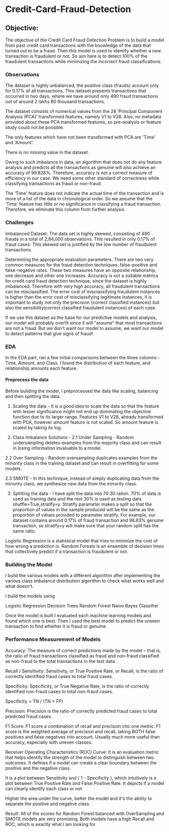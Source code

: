 # Credit-Card-Fraud-Detection

## Objective:

The objective of the Credit Card Fraud Detection Problem is to build a model from past credit card transactions with the knowledge of the data that turned out to be a fraud. Then this model is used to identify whether a new transaction is fraudulent or not. So aim here is to detect 100% of the fraudulent transactions while minimizing the incorrect fraud classifications.

### Observations

The dataset is highly unbalanced, the positive class (frauds) account only for 0.17% of all transactions. This dataset presents transactions that occurred in two days, where we have around only 490 fraud transactions out of around 2 lakhs 80 thousand transactions.

The dataset consists of numerical values from the 28 ‘Principal Component Analysis (PCA)’ transformed features, namely V1 to V28. Also, no metadata provided about these PCA transformed features, so pre-analysis or feature study could not be possible.

The only features which have not been transformed with PCA are 'Time' and 'Amount'.

There is no missing value in the dataset.

Owing to such imbalance in data, an algorithm that does not do any feature analysis and predicts all the transactions as genuine will also achieve an accuracy of 99.828%. Therefore, accuracy is not a correct measure of efficiency in our case. We need some other standard of correctness while classifying transactions as fraud or non-fraud.

The ‘Time’ feature does not indicate the actual time of the transaction and is more of a list of the data in chronological order. So we assume that the ‘Time’ feature has little or no significance in classifying a fraud transaction. Therefore, we eliminate this column from further analysis.

### Challenges

Imbalanced Dataset: The data set is highly skewed, consisting of 490 frauds in a total of 2,84,000 observations. This resulted in only 0.17% of fraud cases. This skewed set is justified by the low number of fraudulent transactions.

Determining the appropriate evaluation parameters: There are two very common measures for the fraud detection techniques: false-positive and false-negative rates. These two measures have an opposite relationship, one decrease and other one increases. Accuracy is not a suitable metrics for credit card fraud detection technique, since the dataset is highly imbalanced. Therefore with very high accuracy, all fraudulent transactions can be misclassified. The error cost of misclassifying fraudulent instances is higher than the error cost of misclassifying legitimate instances, it is important to study not only the precision (correct classified instances) but also the sensibility(correct classified fraudulent instances) of each case.

If we use this dataset as the base for our predictive models and analysis, our model will probably overfit since it will "assume" that most transactions are not a fraud. But we don't want our model to assume, we want our model to detect patterns that give signs of fraud!

### EDA

In the EDA part, ran a few initial comparisons between the three columns - Time, Amount, and Class. I found the distribution of each feature, and relationship amounts each feature.

#### Preprocess the data

Before building the model, I preprocessed the data like scaling, balancing and then splitting the data.

1. Scaling the data - It is a good idea to scale the data so that the feature with lesser significance might not end up dominating the objective function due to its larger range. Features V1 to V28, already transformed with PCA, however amount feature is not scaled. So amount feature is scaled by taking its log.

2. Class Imbalance Solutions - 2.1 Under Sampling - Random undersampling deletes examples from the majority class and can result in losing information invaluable to a model.

2.2 Over Sampling - Random oversampling duplicates examples from the minority class in the training dataset and can result in overfitting for some models.

2.3 SMOTE - In this technique, instead of simply duplicating data from the minority class, we synthesize new data from the minority class.

3. Splitting the data - I have split the data into 70:30 ration. 70% of data is used as training data and the rest 30% is used as testing data. shuffle=True,stratify=y. Stratify parameter makes a split so that the proportion of values in the sample produced will be the same as the proportion of values provided to parameter stratify. For example, our dataset contains around 0.17% of fraud transaction and 98.83% genuine transaction, so stratify=y will make sure that your random split has the same ratio.

Logistic Regression is a statistical model that tries to minimize the cost of how wrong a prediction is. Random Forests is an ensemble of decision trees that collectively predict if a transaction is fraudulent or not.

### Building the Model

I build the various models with a different algorithm after implementing the various class imbalance distribution algorithm to check what works well and what doesn't.

I build the models using

Logistic Regression
Decision Trees
Random Forest
Naive Bayes Classifier

Once the model is built I evaluated each machine learning models and found which one is best. Then I used the best model to predict the unseen transaction to find whether it is fraud or genuine.

### Performance Measurement of Models

Accuracy: The measure of correct predictions made by the model – that is, the ratio of fraud transactions classified as fraud and non-fraud classified as non-fraud to the total transactions in the test data.

Recall / Sensitivity: Sensitivity, or True Positive Rate, or Recall, is the ratio of correctly identified fraud cases to total fraud cases.

Specificity: Specificity, or True Negative Rate, is the ratio of correctly identified non-fraud cases to total non-fraud cases.

Specificity = TN / (TN + FP)

Precision: Precision is the ratio of correctly predicted fraud cases to total predicted fraud cases.

F1 Score: F1 score a combination of recall and precision into one metric. F1 score is the weighted average of precision and recall, taking BOTH false positives and false negatives into account. Usually much more useful than accuracy, especially with uneven classes.

Receiver Operating Characteristics (ROC) Curve: It is an evaluation metric that helps identify the strength of the model to distinguish between two outcomes. It defines if a model can create a clear boundary between the positive and the negative class.

It is a plot between Sensitivity and ( 1 - Specificity ), which intuitively is a plot between True Positive Rate and False Positive Rate. It depicts if a model can clearly identify each class or not

Higher the area under the curve, better the model and it's the ability to separate the positive and negative class.

Result: All of the scores for Random Forest balanced with OverSampling and SMOTE models are very promising. Both models have a high Recall and ROC, which is exactly what I am looking for.
